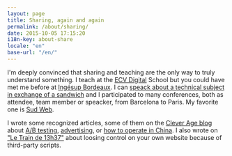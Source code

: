 ```yaml
---
layout: page
title: Sharing, again and again
permalink: /about/sharing/
date: 2015-10-05 17:15:20
i18n-key: about-share
locale: "en"
base-url: "/en/"
---
```


I'm deeply convinced that sharing and teaching are the only way to truly understand something. I teach at the [ECV Digital](http://www.ecvdigital.fr/) School but you could have met me before at [Ingésup Bordeaux](http://www.ingesup.com/ "Ingesup"). I can [speack about a technical subject in exchange of a sandwich](http://www.brownbaglunch.fr/baggers.html#Boris_Schapira_Bordeaux "BrownBagLunch France") and I participated to many conferences, both as attendee, team member or speacker, from Barcelona to Paris. My favorite one is [Sud Web](http://sudweb.fr/ "SudWeb.fr").

I wrote some recognized articles, some of them on the [Clever Age blog](https://blog.clever-age.com/en/) about [A/B testing](https://blog.clever-age.com/en/2015/12/14/conquering-ab-testing/), [advertising](https://blog.clever-age.com/en/2015/12/14/online-advertising-the-current-status/), or [how to operate in China](https://blog.clever-age.com/en/2014/07/28/how-to-operate-in-china/). I also wrote on ["Le Train de 13h37"](https://letrainde13h37.fr/6/scripts-tiers-appels-induits-ne-perdez-pas-le-controle-de-votre-site/ "Scripts tiers et appels induits : ne perdez pas le contrôle de votre site") about loosing control on your own website because of third-party scripts.
